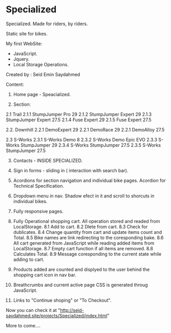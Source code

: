 # Specialized
Specialized. Made for riders, by riders.

Static site for bikes.

My first WebSite:
- JavaScript.
- Jquery.
- Local Storage Operations.

Created by : Seid Emin Saydahmed

Content:
1. Home page - Speacialized.

2. Section:

 2.1 Trail
  2.1.1 StumpJumper Pro 29
  2.1.2 StumpJumper Expert 29
  2.1.3 StumpJumper Expert 27.5
  2.1.4 Fuse Expert 29
  2.1.5 Fuse Expert 27.5

 2.2. Downhill
  2.2.1 DemoExpert 29
  2.2.1 DemoRace 29
  2.2.1 DemoAlloy 27.5

 2.3 S-Works
  2.3.1 S-Works Demo 8
  2.3.2 S-Works Demo Epic EVO
  2.3.3 S-Works StumpJumper 29
  2.3.4 S-Works StumpJumper 27.5
  2.3.5 S-Works StumpJumper 27.5

3. Contacts - INSIDE SPECIALIZED.

4. Sign in forms - sliding in ( interaction with search bar).

5. Acordions for section navigation and individual bike pages.
   Acordion for Technical Specification.

6. Dropdown menu in nav.
   Shadow efect in it and scroll to shorcuts in individual bikes.

7. Fully responsive pages.

8. Fully Operational shopping cart. All operation stored and readed from LocalStorage.
 8.1 Add to cart.
 8.2 Dlete from cart.
 8.3 Check for dublicates.
 8.4 Change quantity from cart and update items count and Total.
 8.5 Bike names are link redirecting to the coresponding bake.
 8.6 All cart generated from JavaScript while reading added items from LocalStorage.
 8.7 Empty cart function if all items are removed.
 8.8 Calculates Total.
 8.9 Message coresponding to the current state while adding to cart.

9. Products added are counted and displyed to the user behind the shopping cart icon in nav bar.

10. Breathcrumbs and current active page CSS is generated throug JavaScript.

11. Links to "Continue shoping" or "To Checkout".

Now you can check it at "http://seid-saydahmed.site/projects/Specialized/index.html"

More to come....

